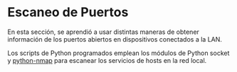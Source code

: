 # Escaneo de Puertos
En esta sección, se aprendió a usar distintas maneras de obtener información de los puertos abiertos en dispositivos conectados a la LAN.

Los scripts de Python programados emplean los módulos de Python socket y [python-nmap](https://pypi.org/project/python-nmap/) para escanear los servicios de hosts en la red local.